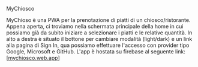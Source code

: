 MyChiosco

MyChioso è una PWA per la prenotazione di piatti di un chiosco/ristorante.
Appena aperta, ci troviamo nella schermata principale della home in cui possiamo già da subito iniziare a selezionare i piatti e le relative quantità.
In alto a destra è situato il bottone per cambiare modalità (light/dark) e un link alla pagina di Sign In, qua possiamo effettuare l'accesso con provider tipo Google, Microsoft e GitHub.
L'app è hostata su firebase al seguente link: [[mychiosco.web.app](https://mychiosco.web.app/)]
